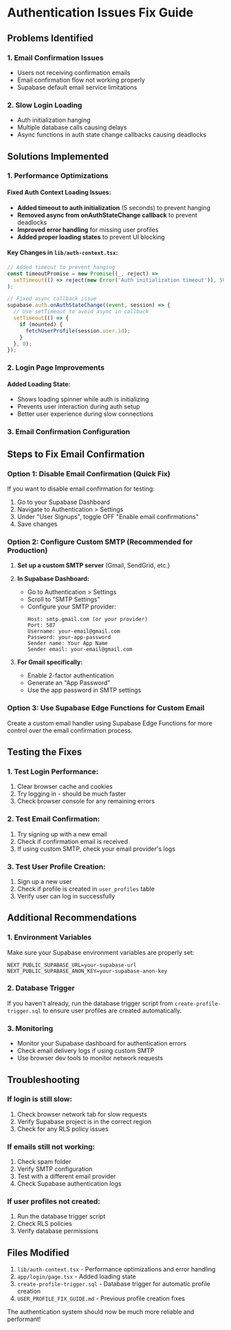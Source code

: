 # Authentication Issues Fix Guide

## Problems Identified

### 1. Email Confirmation Issues
- Users not receiving confirmation emails
- Email confirmation flow not working properly
- Supabase default email service limitations

### 2. Slow Login Loading
- Auth initialization hanging
- Multiple database calls causing delays
- Async functions in auth state change callbacks causing deadlocks

## Solutions Implemented

### 1. Performance Optimizations

#### Fixed Auth Context Loading Issues:
- **Added timeout to auth initialization** (5 seconds) to prevent hanging
- **Removed async from onAuthStateChange callback** to prevent deadlocks
- **Improved error handling** for missing user profiles
- **Added proper loading states** to prevent UI blocking

#### Key Changes in `lib/auth-context.tsx`:
```typescript
// Added timeout to prevent hanging
const timeoutPromise = new Promise((_, reject) => 
  setTimeout(() => reject(new Error('Auth initialization timeout')), 5000)
);

// Fixed async callback issue
supabase.auth.onAuthStateChange((event, session) => {
  // Use setTimeout to avoid async in callback
  setTimeout(() => {
    if (mounted) {
      fetchUserProfile(session.user.id);
    }
  }, 0);
});
```

### 2. Login Page Improvements

#### Added Loading State:
- Shows loading spinner while auth is initializing
- Prevents user interaction during auth setup
- Better user experience during slow connections

### 3. Email Confirmation Configuration

## Steps to Fix Email Confirmation

### Option 1: Disable Email Confirmation (Quick Fix)
If you want to disable email confirmation for testing:

1. Go to your Supabase Dashboard
2. Navigate to Authentication > Settings
3. Under "User Signups", toggle OFF "Enable email confirmations"
4. Save changes

### Option 2: Configure Custom SMTP (Recommended for Production)

1. **Set up a custom SMTP server** (Gmail, SendGrid, etc.)
2. **In Supabase Dashboard:**
   - Go to Authentication > Settings
   - Scroll to "SMTP Settings"
   - Configure your SMTP provider:
     ```
     Host: smtp.gmail.com (or your provider)
     Port: 587
     Username: your-email@gmail.com
     Password: your-app-password
     Sender name: Your App Name
     Sender email: your-email@gmail.com
     ```

3. **For Gmail specifically:**
   - Enable 2-factor authentication
   - Generate an "App Password"
   - Use the app password in SMTP settings

### Option 3: Use Supabase Edge Functions for Custom Email

Create a custom email handler using Supabase Edge Functions for more control over the email confirmation process.

## Testing the Fixes

### 1. Test Login Performance:
1. Clear browser cache and cookies
2. Try logging in - should be much faster
3. Check browser console for any remaining errors

### 2. Test Email Confirmation:
1. Try signing up with a new email
2. Check if confirmation email is received
3. If using custom SMTP, check your email provider's logs

### 3. Test User Profile Creation:
1. Sign up a new user
2. Check if profile is created in `user_profiles` table
3. Verify user can log in successfully

## Additional Recommendations

### 1. Environment Variables
Make sure your Supabase environment variables are properly set:
```env
NEXT_PUBLIC_SUPABASE_URL=your-supabase-url
NEXT_PUBLIC_SUPABASE_ANON_KEY=your-supabase-anon-key
```

### 2. Database Trigger
If you haven't already, run the database trigger script from `create-profile-trigger.sql` to ensure user profiles are created automatically.

### 3. Monitoring
- Monitor your Supabase dashboard for authentication errors
- Check email delivery logs if using custom SMTP
- Use browser dev tools to monitor network requests

## Troubleshooting

### If login is still slow:
1. Check browser network tab for slow requests
2. Verify Supabase project is in the correct region
3. Check for any RLS policy issues

### If emails still not working:
1. Check spam folder
2. Verify SMTP configuration
3. Test with a different email provider
4. Check Supabase authentication logs

### If user profiles not created:
1. Run the database trigger script
2. Check RLS policies
3. Verify database permissions

## Files Modified

1. `lib/auth-context.tsx` - Performance optimizations and error handling
2. `app/login/page.tsx` - Added loading state
3. `create-profile-trigger.sql` - Database trigger for automatic profile creation
4. `USER_PROFILE_FIX_GUIDE.md` - Previous profile creation fixes

The authentication system should now be much more reliable and performant!
